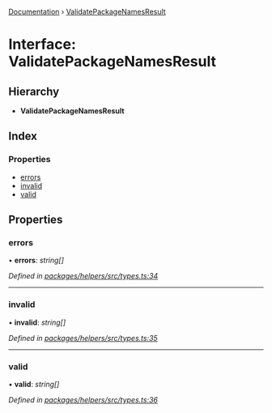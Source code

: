 [Documentation](../README.md) › [ValidatePackageNamesResult](validatepackagenamesresult.md)

# Interface: ValidatePackageNamesResult

## Hierarchy

* **ValidatePackageNamesResult**

## Index

### Properties

* [errors](validatepackagenamesresult.md#errors)
* [invalid](validatepackagenamesresult.md#invalid)
* [valid](validatepackagenamesresult.md#valid)

## Properties

###  errors

• **errors**: *string[]*

*Defined in [packages/helpers/src/types.ts:34](https://github.com/dylanaubrey/repodog/blob/22f6b92/packages/helpers/src/types.ts#L34)*

___

###  invalid

• **invalid**: *string[]*

*Defined in [packages/helpers/src/types.ts:35](https://github.com/dylanaubrey/repodog/blob/22f6b92/packages/helpers/src/types.ts#L35)*

___

###  valid

• **valid**: *string[]*

*Defined in [packages/helpers/src/types.ts:36](https://github.com/dylanaubrey/repodog/blob/22f6b92/packages/helpers/src/types.ts#L36)*
